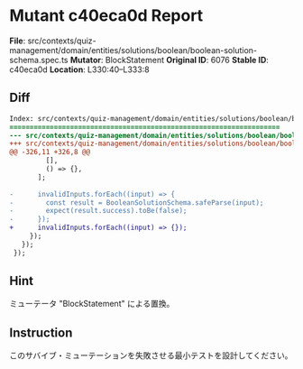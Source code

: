 # Mutant c40eca0d Report

**File**: src/contexts/quiz-management/domain/entities/solutions/boolean/boolean-solution-schema.spec.ts
**Mutator**: BlockStatement
**Original ID**: 6076
**Stable ID**: c40eca0d
**Location**: L330:40–L333:8

## Diff

```diff
Index: src/contexts/quiz-management/domain/entities/solutions/boolean/boolean-solution-schema.spec.ts
===================================================================
--- src/contexts/quiz-management/domain/entities/solutions/boolean/boolean-solution-schema.spec.ts	original
+++ src/contexts/quiz-management/domain/entities/solutions/boolean/boolean-solution-schema.spec.ts	mutated #6076
@@ -326,11 +326,8 @@
         [],
         () => {},
       ];
 
-      invalidInputs.forEach((input) => {
-        const result = BooleanSolutionSchema.safeParse(input);
-        expect(result.success).toBe(false);
-      });
+      invalidInputs.forEach((input) => {});
     });
   });
 });
```

## Hint

ミューテータ "BlockStatement" による置換。

## Instruction

このサバイブ・ミューテーションを失敗させる最小テストを設計してください。
